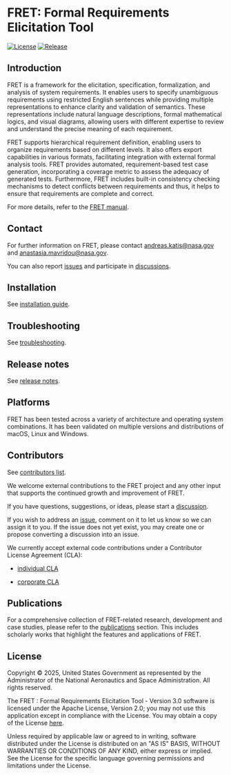 FRET: Formal Requirements Elicitation Tool
=============================================

[![License](https://img.shields.io/badge/license-Apache_2.0-blue)](LICENSE.pdf)
[![Release](https://img.shields.io/badge/release-v3.0-orange)](https://github.com/NASA-SW-VnV/fret/releases/tag/v3.0.0)

Introduction
------------

FRET is a framework for the elicitation, specification, formalization, and analysis of system requirements. It enables users to specify unambiguous requirements using restricted English sentences while providing multiple representations to enhance clarity and validation of semantics. These representations include natural language descriptions, formal mathematical logics, and visual diagrams, allowing users with different expertise to review and understand the precise meaning of each requirement.

FRET supports hierarchical requirement definition, enabling users to organize requirements based on different levels. It also offers export capabilities in various formats, facilitating integration with external formal analysis tools. FRET provides automated, requirement-based test case generation, incorporating a coverage metric to assess the adequacy of generated tests. Furthermore, FRET includes built-in consistency checking mechanisms to detect conflicts between requirements and thus, it helps to ensure that requirements are complete and correct.

For more details, refer to the [FRET manual](fret-electron/docs/_media/userManual.md).

Contact
-------

For further information on FRET, please contact <andreas.katis@nasa.gov> and <anastasia.mavridou@nasa.gov>. 

You can also report [issues](https://github.com/NASA-SW-VnV/fret/issues) and participate in [discussions](https://github.com/NASA-SW-VnV/fret/discussions).

Installation
------------

See [installation guide](fret-electron/docs/_media/installingFRET/installationInstructions.md).

Troubleshooting
------------

See [troubleshooting](Troubleshooting.md).

Release notes
---------

See [release notes](https://github.com/NASA-SW-VnV/fret/releases).

Platforms
---------

FRET has been tested across a variety of architecture and operating system combinations. It has been validated on multiple versions and distributions of macOS, Linux and Windows.

Contributors
------------

See [contributors list](CONTRIBUTORS.md).

We welcome external contributions to the FRET project and any other input that supports the continued growth and improvement of FRET.

If you have questions, suggestions, or ideas, please start a [discussion](https://github.com/NASA-SW-VnV/fret/discussions).

If you wish to address an [issue](https://github.com/NASA-SW-VnV/fret/issues), comment on it to let us know so we can assign it to you. If the issue does not yet exist, you may create one or propose converting a discussion into an issue. 

We currently accept external code contributions under a Contributor License Agreement (CLA):

* [individual CLA](Individual_CLA_ARC-18066-1B_FRET.pdf)

* [corporate CLA](Corporate_CLA_ARC-18066-1B_FRET.pdf)

Publications
------------

For a comprehensive collection of FRET-related research, development and case studies, please refer to the [publications](PUBLICATIONS.md) section. This includes scholarly works that highlight the features and applications of FRET.

License
-------

Copyright © 2025, United States Government as represented by the Administrator of the National Aeronautics and Space Administration. All rights reserved.
 
The FRET : Formal Requirements Elicitation Tool - Version 3.0 software is licensed under the Apache License, Version 2.0; you may not use this application except in compliance with the License. You may obtain a copy of the License [here](LICENSE.pdf).
 
Unless required by applicable law or agreed to in writing, software distributed under the License is distributed on an "AS IS" BASIS, WITHOUT WARRANTIES OR CONDITIONS OF ANY KIND, either express or implied. See the License for the specific language governing permissions and limitations under the License.
